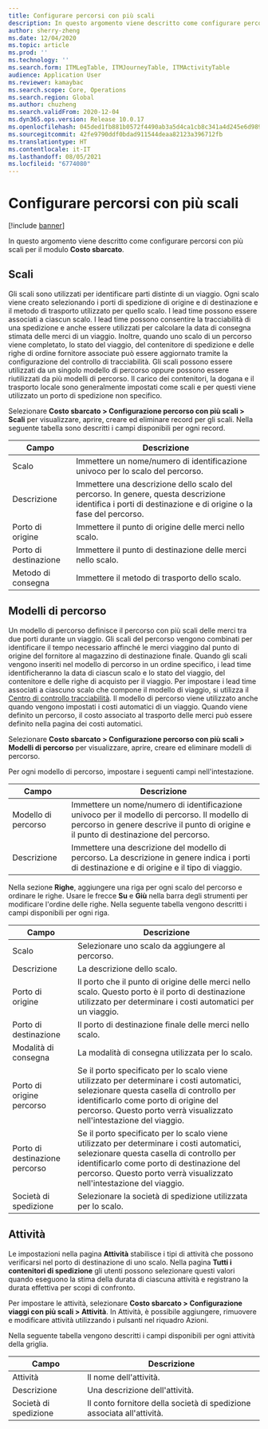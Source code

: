 ```yaml
---
title: Configurare percorsi con più scali
description: In questo argomento viene descritto come configurare percorsi con più scali per il modulo Costo sbarcato.
author: sherry-zheng
ms.date: 12/04/2020
ms.topic: article
ms.prod: ''
ms.technology: ''
ms.search.form: ITMLegTable, ITMJourneyTable, ITMActivityTable
audience: Application User
ms.reviewer: kamaybac
ms.search.scope: Core, Operations
ms.search.region: Global
ms.author: chuzheng
ms.search.validFrom: 2020-12-04
ms.dyn365.ops.version: Release 10.0.17
ms.openlocfilehash: 045ded1fb881b0572f4490ab3a5d4ca1cb8c341a4d245e6d98991228a90aadb7
ms.sourcegitcommit: 42fe9790ddf0bdad911544deaa82123a396712fb
ms.translationtype: HT
ms.contentlocale: it-IT
ms.lasthandoff: 08/05/2021
ms.locfileid: "6774080"
---
```

# <a name="multi-leg-journey-setup"></a>Configurare percorsi con più scali

[!include [banner](../../includes/banner.md)]

In questo argomento viene descritto come configurare percorsi con più scali per il modulo **Costo sbarcato**.

## <a name="legs"></a>Scali

Gli scali sono utilizzati per identificare parti distinte di un viaggio. Ogni scalo viene creato selezionando i porti di spedizione di origine e di destinazione e il metodo di trasporto utilizzato per quello scalo. I lead time possono essere associati a ciascun scalo. I lead time possono consentire la tracciabilità di una spedizione e anche essere utilizzati per calcolare la data di consegna stimata delle merci di un viaggio. Inoltre, quando uno scalo di un percorso viene completato, lo stato del viaggio, del contenitore di spedizione e delle righe di ordine fornitore associate può essere aggiornato tramite la configurazione del controllo di tracciabilità. Gli scali possono essere utilizzati da un singolo modello di percorso oppure possono essere riutilizzati da più modelli di percorso. Il carico dei contenitori, la dogana e il trasporto locale sono generalmente impostati come scali e per questi viene utilizzato un porto di spedizione non specifico.

Selezionare **Costo sbarcato \> Configurazione percorso con più scali \> Scali** per visualizzare, aprire, creare ed eliminare record per gli scali. Nella seguente tabella sono descritti i campi disponibili per ogni record.

| Campo | Descrizione |
|---|---|
| Scalo | Immettere un nome/numero di identificazione univoco per lo scalo del percorso. |
| Descrizione | Immettere una descrizione dello scalo del percorso. In genere, questa descrizione identifica i porti di destinazione e di origine o la fase del percorso. |
| Porto di origine | Immettere il punto di origine delle merci nello scalo. |
| Porto di destinazione | Immettere il punto di destinazione delle merci nello scalo. |
| Metodo di consegna | Immettere il metodo di trasporto dello scalo. |

## <a name="journey-templates"></a>Modelli di percorso

Un modello di percorso definisce il percorso con più scali delle merci tra due porti durante un viaggio. Gli scali del percorso vengono combinati per identificare il tempo necessario affinché le merci viaggino dal punto di origine del fornitore al magazzino di destinazione finale. Quando gli scali vengono inseriti nel modello di percorso in un ordine specifico, i lead time identificheranno la data di ciascun scalo e lo stato del viaggio, del contenitore e delle righe di acquisto per il viaggio. Per impostare i lead time associati a ciascuno scalo che compone il modello di viaggio, si utilizza il [Centro di controllo tracciabilità](delivery-information-setup.md). Il modello di percorso viene utilizzato anche quando vengono impostati i costi automatici di un viaggio. Quando viene definito un percorso, il costo associato al trasporto delle merci può essere definito nella pagina dei costi automatici.

Selezionare **Costo sbarcato \> Configurazione percorso con più scali \> Modelli di percorso** per visualizzare, aprire, creare ed eliminare modelli di percorso.

Per ogni modello di percorso, impostare i seguenti campi nell'intestazione.

| Campo | Descrizione |
|---|---|
| Modello di percorso | Immettere un nome/numero di identificazione univoco per il modello di percorso. Il modello di percorso in genere descrive il punto di origine e il punto di destinazione del percorso. |
| Descrizione | Immettere una descrizione del modello di percorso. La descrizione in genere indica i porti di destinazione e di origine e il tipo di viaggio. |

Nella sezione **Righe**, aggiungere una riga per ogni scalo del percorso e ordinare le righe. Usare le frecce **Su** e **Giù** nella barra degli strumenti per modificare l'ordine delle righe. Nella seguente tabella vengono descritti i campi disponibili per ogni riga.

| Campo | Descrizione |
|---|---|
| Scalo | Selezionare uno scalo da aggiungere al percorso. |
| Descrizione | La descrizione dello scalo. |
| Porto di origine | Il porto che il punto di origine delle merci nello scalo. Questo porto è il porto di destinazione utilizzato per determinare i costi automatici per un viaggio. |
| Porto di destinazione | Il porto di destinazione finale delle merci nello scalo. |
| Modalità di consegna | La modalità di consegna utilizzata per lo scalo. |
| Porto di origine percorso | Se il porto specificato per lo scalo viene utilizzato per determinare i costi automatici, selezionare questa casella di controllo per identificarlo come porto di origine del percorso. Questo porto verrà visualizzato nell'intestazione del viaggio. |
| Porto di destinazione percorso | Se il porto specificato per lo scalo viene utilizzato per determinare i costi automatici, selezionare questa casella di controllo per identificarlo come porto di destinazione del percorso. Questo porto verrà visualizzato nell'intestazione del viaggio. |
| Società di spedizione | Selezionare la società di spedizione utilizzata per lo scalo. |

## <a name="activities"></a>Attività

Le impostazioni nella pagina **Attività** stabilisce i tipi di attività che possono verificarsi nel porto di destinazione di uno scalo. Nella pagina **Tutti i contenitori di spedizione** gli utenti possono selezionare questi valori quando eseguono la stima della durata di ciascuna attività e registrano la durata effettiva per scopi di confronto.

Per impostare le attività, selezionare **Costo sbarcato \> Configurazione viaggi con più scali \> Attività**. In Attività, è possibile aggiungere, rimuovere e modificare attività utilizzando i pulsanti nel riquadro Azioni.

Nella seguente tabella vengono descritti i campi disponibili per ogni attività della griglia.

| Campo | Descrizione |
|---|---|
| Attività | Il nome dell'attività. |
| Descrizione | Una descrizione dell'attività. |
| Società di spedizione | Il conto fornitore della società di spedizione associata all'attività. |
